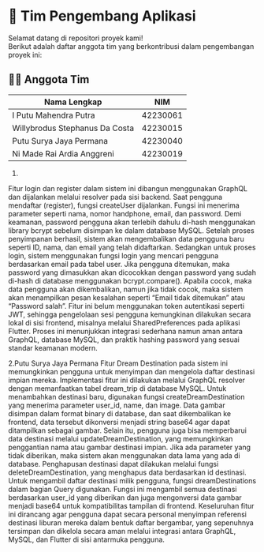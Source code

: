 # 👥 Tim Pengembang Aplikasi

Selamat datang di repositori proyek kami!  
Berikut adalah daftar anggota tim yang berkontribusi dalam pengembangan proyek ini:

## 🧑‍💻 Anggota Tim

| Nama Lengkap                     | NIM        |
|----------------------------------|------------|
| I Putu Mahendra Putra            | 42230061   |
| Willybrodus Stephanus Da Costa   | 42230015   |
| Putu Surya Jaya Permana          | 42230040   |
| Ni Made Rai Ardia Anggreni       | 42230019   |


1. <Willybrodus Stephanus Da Costa>
Fitur login dan register dalam sistem ini dibangun menggunakan GraphQL dan dijalankan melalui resolver pada sisi backend. Saat pengguna mendaftar (register), fungsi createUser dijalankan. Fungsi ini menerima parameter seperti nama, nomor handphone, email, dan password. Demi keamanan, password pengguna akan terlebih dahulu di-hash menggunakan library bcrypt sebelum disimpan ke dalam database MySQL. Setelah proses penyimpanan berhasil, sistem akan mengembalikan data pengguna baru seperti ID, nama, dan email yang telah didaftarkan. Sedangkan untuk proses login, sistem menggunakan fungsi login yang mencari pengguna berdasarkan email pada tabel user. Jika pengguna ditemukan, maka password yang dimasukkan akan dicocokkan dengan password yang sudah di-hash di database menggunakan bcrypt.compare(). Apabila cocok, maka data pengguna akan dikembalikan, namun jika tidak cocok, maka sistem akan menampilkan pesan kesalahan seperti “Email tidak ditemukan” atau “Password salah”. Fitur ini belum menggunakan token autentikasi seperti JWT, sehingga pengelolaan sesi pengguna kemungkinan dilakukan secara lokal di sisi frontend, misalnya melalui SharedPreferences pada aplikasi Flutter. Proses ini menunjukkan integrasi sederhana namun aman antara GraphQL, database MySQL, dan praktik hashing password yang sesuai standar keamanan modern.

2.Putu Surya Jaya Permana
Fitur Dream Destination pada sistem ini memungkinkan pengguna untuk menyimpan dan mengelola daftar destinasi impian mereka. Implementasi fitur ini dilakukan melalui GraphQL resolver dengan memanfaatkan tabel dream_trip di database MySQL. Untuk menambahkan destinasi baru, digunakan fungsi createDreamDestination yang menerima parameter user_id, name, dan image. Data gambar disimpan dalam format binary di database, dan saat dikembalikan ke frontend, data tersebut dikonversi menjadi string base64 agar dapat ditampilkan sebagai gambar. Selain itu, pengguna juga bisa memperbarui data destinasi melalui updateDreamDestination, yang memungkinkan penggantian nama atau gambar destinasi impian. Jika ada parameter yang tidak diberikan, maka sistem akan menggunakan data lama yang ada di database. Penghapusan destinasi dapat dilakukan melalui fungsi deleteDreamDestination, yang menghapus data berdasarkan id destinasi. Untuk mengambil daftar destinasi milik pengguna, fungsi dreamDestinations dalam bagian Query digunakan. Fungsi ini mengambil semua destinasi berdasarkan user_id yang diberikan dan juga mengonversi data gambar menjadi base64 untuk kompatibilitas tampilan di frontend. Keseluruhan fitur ini dirancang agar pengguna dapat secara personal menyimpan referensi destinasi liburan mereka dalam bentuk daftar bergambar, yang sepenuhnya tersimpan dan dikelola secara aman melalui integrasi antara GraphQL, MySQL, dan Flutter di sisi antarmuka pengguna.







